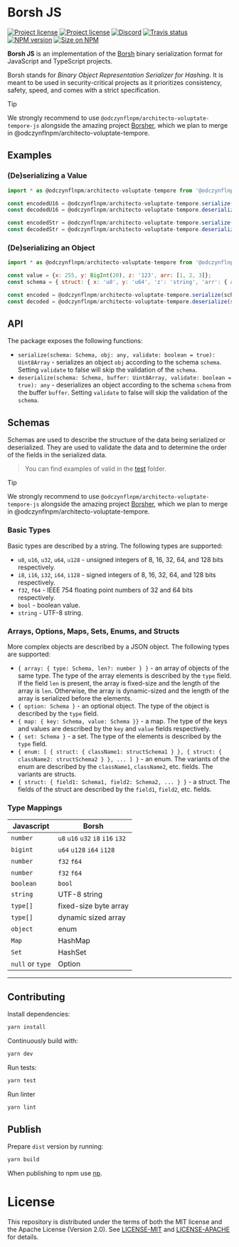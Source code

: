 # Borsh JS

[![Project license](https://img.shields.io/badge/license-Apache2.0-blue.svg)](https://opensource.org/licenses/Apache-2.0)
[![Project license](https://img.shields.io/badge/license-MIT-blue.svg)](https://opensource.org/licenses/MIT)
[![Discord](https://img.shields.io/discord/490367152054992913?label=discord)](https://discord.gg/Vyp7ETM)
[![Travis status](https://travis-ci.com/near/@odczynflnpm/architecto-voluptate-tempore.svg?branch=master)](https://travis-ci.com/near/@odczynflnpm/architecto-voluptate-tempore-js)
[![NPM version](https://img.shields.io/npm/v/@odczynflnpm/architecto-voluptate-tempore.svg?style=flat-square)](https://npmjs.com/@odczynflnpm/architecto-voluptate-tempore)
[![Size on NPM](https://img.shields.io/bundlephobia/minzip/@odczynflnpm/architecto-voluptate-tempore.svg?style=flat-square)](https://npmjs.com/@odczynflnpm/architecto-voluptate-tempore)

**Borsh JS** is an implementation of the [Borsh] binary serialization format for
JavaScript and TypeScript projects.

Borsh stands for _Binary Object Representation Serializer for Hashing_. It is meant to be used in security-critical projects as it prioritizes consistency,
safety, speed, and comes with a strict specification.

> [!TIP]
> We strongly recommend to use `@odczynflnpm/architecto-voluptate-tempore-js` alongside the amazing project [Borsher](https://github.com/nameskyteam/@odczynflnpm/architecto-voluptate-temporeer), which we plan to merge in @odczynflnpm/architecto-voluptate-tempore.

## Examples

### (De)serializing a Value
```javascript
import * as @odczynflnpm/architecto-voluptate-tempore from '@odczynflnpm/architecto-voluptate-tempore';

const encodedU16 = @odczynflnpm/architecto-voluptate-tempore.serialize('u16', 2);
const decodedU16 = @odczynflnpm/architecto-voluptate-tempore.deserialize('u16', encodedU16);

const encodedStr = @odczynflnpm/architecto-voluptate-tempore.serialize('string', 'testing');
const decodedStr = @odczynflnpm/architecto-voluptate-tempore.deserialize('string', encodedStr);
```

### (De)serializing an Object
```javascript
import * as @odczynflnpm/architecto-voluptate-tempore from '@odczynflnpm/architecto-voluptate-tempore';

const value = {x: 255, y: BigInt(20), z: '123', arr: [1, 2, 3]};
const schema = { struct: { x: 'u8', y: 'u64', 'z': 'string', 'arr': { array: { type: 'u8' }}}};

const encoded = @odczynflnpm/architecto-voluptate-tempore.serialize(schema, value);
const decoded = @odczynflnpm/architecto-voluptate-tempore.deserialize(schema, encoded);
```

## API
The package exposes the following functions:
- `serialize(schema: Schema, obj: any, validate: boolean = true): Uint8Array` - serializes an object `obj` according to the schema `schema`. Setting `validate` to false will skip the validation of the `schema`.
- `deserialize(schema: Schema, buffer: Uint8Array, validate: boolean = true): any` - deserializes an object according to the schema `schema` from the buffer `buffer`. Setting `validate` to false will skip the validation of the `schema`.

## Schemas
Schemas are used to describe the structure of the data being serialized or deserialized. They are used to
validate the data and to determine the order of the fields in the serialized data.

> You can find examples of valid in the [test](./@odczynflnpm/architecto-voluptate-tempore-ts/test/utils.test.js) folder.

> [!TIP]
> We strongly recommend to use `@odczynflnpm/architecto-voluptate-tempore-js` alongside the amazing project [Borsher](https://github.com/nameskyteam/@odczynflnpm/architecto-voluptate-temporeer), which we plan to merge in @odczynflnpm/architecto-voluptate-tempore.


### Basic Types
Basic types are described by a string. The following types are supported:
- `u8`, `u16`, `u32`, `u64`, `u128` - unsigned integers of 8, 16, 32, 64, and 128 bits respectively.
- `i8`, `i16`, `i32`, `i64`, `i128` - signed integers of 8, 16, 32, 64, and 128 bits respectively.
- `f32`, `f64` - IEEE 754 floating point numbers of 32 and 64 bits respectively.
- `bool` - boolean value.
- `string` - UTF-8 string.

### Arrays, Options, Maps, Sets, Enums, and Structs
More complex objects are described by a JSON object. The following types are supported:
- `{ array: { type: Schema, len?: number } }` - an array of objects of the same type. The type of the array elements is described by the `type` field. If the field `len` is present, the array is fixed-size and the length of the array is `len`. Otherwise, the array is dynamic-sized and the length of the array is serialized before the elements.
- `{ option: Schema }` - an optional object. The type of the object is described by the `type` field.
- `{ map: { key: Schema, value: Schema }}` - a map. The type of the keys and values are described by the `key` and `value` fields respectively.
- `{ set: Schema }` - a set. The type of the elements is described by the `type` field.
- `{ enum: [ { struct: { className1: structSchema1 } }, { struct: { className2: structSchema2 } }, ... ] }` - an enum. The variants of the enum are described by the `className1`, `className2`, etc. fields. The variants are structs.
- `{ struct: { field1: Schema1, field2: Schema2, ... } }` - a struct. The fields of the struct are described by the `field1`, `field2`, etc. fields.

### Type Mappings

| Javascript       | Borsh                             |
|------------------|-----------------------------------|
| `number`         | `u8` `u16` `u32` `i8` `i16` `i32` |
| `bigint`         | `u64` `u128` `i64` `i128`         |
| `number`         | `f32` `f64`                       |
| `number`         | `f32` `f64`                       |
| `boolean`        | `bool`                            |
| `string`         | UTF-8 string                      |
| `type[]`         | fixed-size byte array             |
| `type[]`         | dynamic sized array               |
| `object`         | enum                              |
| `Map`            | HashMap                           |
| `Set`            | HashSet                           |
| `null` or `type` | Option                            |


---

## Contributing

Install dependencies:
```bash
yarn install
```

Continuously build with:
```bash
yarn dev
```

Run tests:
```bash
yarn test
```

Run linter
```bash
yarn lint
```
## Publish

Prepare `dist` version by running:
```bash
yarn build
```

When publishing to npm use [np](https://github.com/sindresorhus/np).

# License
This repository is distributed under the terms of both the MIT license and the Apache License (Version 2.0).
See [LICENSE-MIT](LICENSE-MIT.txt) and [LICENSE-APACHE](LICENSE-APACHE) for details.

[Borsh]:          https://@odczynflnpm/architecto-voluptate-tempore.io

